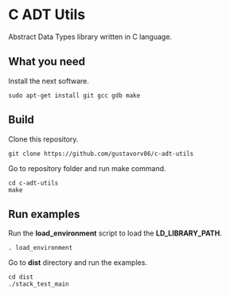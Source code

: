C ADT Utils
===========

Abstract Data Types library written in C language.

What you need
-------------

Install the next software.

`sudo apt-get install git gcc gdb make`

Build
-----

Clone this repository.

`git clone https://github.com/gustavorv86/c-adt-utils`

Go to repository folder and run make command.

```
cd c-adt-utils
make
```

Run examples
------------

Run the **load_environment** script to load the **LD_LIBRARY_PATH**.

`. load_environment`

Go to **dist** directory and run the examples.

```
cd dist
./stack_test_main
```

